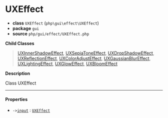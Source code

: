 # UXEffect

- **class** `UXEffect` (`php\gui\effect\UXEffect`)
- **package** `gui`
- **source** `php/gui/effect/UXEffect.php`

**Child Classes**

> [UXInnerShadowEffect](https://github.com/jphp-group/jphp-gui-ext/blob/master/jphp-gui-ext/api-docs/classes/php/gui/effect/UXInnerShadowEffect.md), [UXSepiaToneEffect](https://github.com/jphp-group/jphp-gui-ext/blob/master/jphp-gui-ext/api-docs/classes/php/gui/effect/UXSepiaToneEffect.md), [UXDropShadowEffect](https://github.com/jphp-group/jphp-gui-ext/blob/master/jphp-gui-ext/api-docs/classes/php/gui/effect/UXDropShadowEffect.md), [UXReflectionEffect](https://github.com/jphp-group/jphp-gui-ext/blob/master/jphp-gui-ext/api-docs/classes/php/gui/effect/UXReflectionEffect.md), [UXColorAdjustEffect](https://github.com/jphp-group/jphp-gui-ext/blob/master/jphp-gui-ext/api-docs/classes/php/gui/effect/UXColorAdjustEffect.md), [UXGaussianBlurEffect](https://github.com/jphp-group/jphp-gui-ext/blob/master/jphp-gui-ext/api-docs/classes/php/gui/effect/UXGaussianBlurEffect.md), [UXLightingEffect](https://github.com/jphp-group/jphp-gui-ext/blob/master/jphp-gui-ext/api-docs/classes/php/gui/effect/UXLightingEffect.md), [UXGlowEffect](https://github.com/jphp-group/jphp-gui-ext/blob/master/jphp-gui-ext/api-docs/classes/php/gui/effect/UXGlowEffect.md), [UXBloomEffect](https://github.com/jphp-group/jphp-gui-ext/blob/master/jphp-gui-ext/api-docs/classes/php/gui/effect/UXBloomEffect.md)

**Description**

Class UXEffect

---

#### Properties

- `->`[`input`](#prop-input) : [`UXEffect`](https://github.com/jphp-group/jphp-gui-ext/blob/master/jphp-gui-ext/api-docs/classes/php/gui/effect/UXEffect.md)